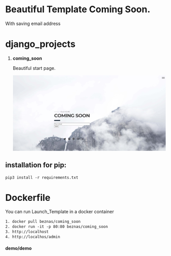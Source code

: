 # Beautiful Template Coming Soon.
With saving email address 

# django_projects

1. **coming_soon**

    Beautiful start page.


    ![](static/img/com.jpg)
    
## installation for pip:
```
pip3 install -r requirements.txt
```



#  Dockerfile
You can run Launch_Template in a docker container


```
1. docker pull beznas/coming_soon
2. docker run -it -p 80:80 beznas/coming_soon
3. http://localhost
4. http://localhos/admin 
```


#### demo/demo

